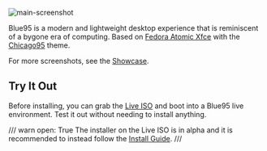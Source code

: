 ![main-screenshot](https://blue95.neocities.org/terminal.png)

Blue95 is a modern and lightweight desktop experience that is reminiscent of a bygone era of computing.
Based on [Fedora Atomic Xfce](https://fedoraproject.org/spins/xfce) with the [Chicago95](https://github.com/grassmunk/Chicago95) theme.

For more screenshots, see the [Showcase](screenshots.md).
## Try It Out


Before installing, you can grab the [Live ISO](https://pub-969fbc86b5f24e4d81c6d022e8fd8dde.r2.dev/blue95-live-latest.iso) and boot into a Blue95 live environment. Test it out without needing to install anything.

/// warn
    open: True
The installer on the Live ISO is in alpha and it is recommended to instead follow the [Install Guide](install.md).
///

